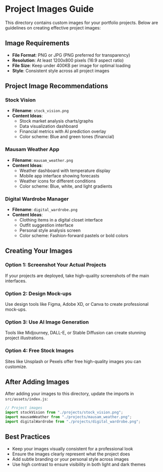 # Project Images Guide

This directory contains custom images for your portfolio projects. Below are guidelines on creating effective project images:

## Image Requirements

- **File Format**: PNG or JPG (PNG preferred for transparency)
- **Resolution**: At least 1200x800 pixels (16:9 aspect ratio)
- **File Size**: Keep under 400KB per image for optimal loading
- **Style**: Consistent style across all project images

## Project Image Recommendations

### Stock Vision
- **Filename**: `stock_vision.png`
- **Content Ideas**:
  - Stock market analysis charts/graphs
  - Data visualization dashboard
  - Financial metrics with AI prediction overlay
  - Color scheme: Blue and green tones (financial)

### Mausam Weather App
- **Filename**: `mausam_weather.png`
- **Content Ideas**:
  - Weather dashboard with temperature display
  - Mobile app interface showing forecasts
  - Weather icons for different conditions
  - Color scheme: Blue, white, and light gradients

### Digital Wardrobe Manager
- **Filename**: `digital_wardrobe.png`
- **Content Ideas**:
  - Clothing items in a digital closet interface
  - Outfit suggestion interface
  - Personal style analysis screen
  - Color scheme: Fashion-forward pastels or bold colors

## Creating Your Images

### Option 1: Screenshot Your Actual Projects
If your projects are deployed, take high-quality screenshots of the main interfaces.

### Option 2: Design Mock-ups
Use design tools like Figma, Adobe XD, or Canva to create professional mock-ups.

### Option 3: Use AI Image Generation
Tools like Midjourney, DALL-E, or Stable Diffusion can create stunning project illustrations.

### Option 4: Free Stock Images
Sites like Unsplash or Pexels offer free high-quality images you can customize.

## After Adding Images

After adding your images to this directory, update the imports in `src/assets/index.js`:

```javascript
// Project images
import stockVision from "./projects/stock_vision.png";
import mausamWeather from "./projects/mausam_weather.png";
import digitalWardrobe from "./projects/digital_wardrobe.png";
```

## Best Practices

- Keep your images visually consistent for a professional look
- Ensure the images clearly represent what the project does
- Add subtle branding or your personal style across images
- Use high contrast to ensure visibility in both light and dark themes 